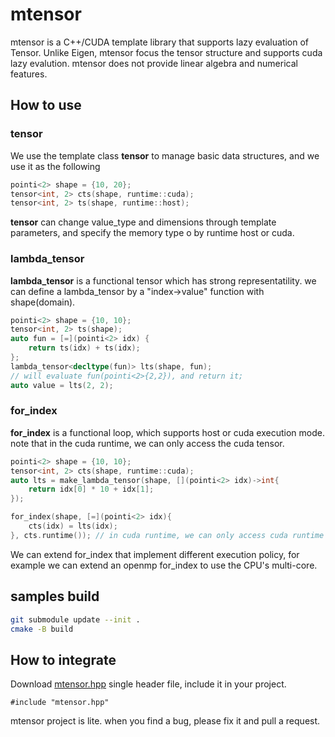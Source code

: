 # mtensor

mtensor is a C++/CUDA template library that supports lazy evaluation of Tensor. Unlike Eigen, mtensor focus the tensor structure and supports cuda lazy evalution. mtensor does not provide linear algebra and numerical features.

## How to use

### tensor

We use the template class **tensor** to manage basic data structures, and we use it as the following

```c++
pointi<2> shape = {10, 20};
tensor<int, 2> cts(shape, runtime::cuda);
tensor<int, 2> ts(shape, runtime::host);
```

**tensor** can change value_type and dimensions through template parameters, and specify the memory type o by runtime host or cuda.

### lambda_tensor

**lambda_tensor** is a functional tensor which has strong representatility.
we can define a lambda_tensor by a "index->value" function with shape(domain).

```c++
pointi<2> shape = {10, 10};
tensor<int, 2> ts(shape);
auto fun = [=](pointi<2> idx) {
    return ts(idx) + ts(idx);
};
lambda_tensor<decltype(fun)> lts(shape, fun);
// will evaluate fun(pointi<2>{2,2}), and return it;
auto value = lts(2, 2);
```

### for_index

**for_index** is a functional loop, which supports host or cuda execution mode.
note that in the cuda runtime, we can only access the cuda tensor.

```c++
pointi<2> shape = {10, 10};
tensor<int, 2> cts(shape, runtime::cuda);
auto lts = make_lambda_tensor(shape, [](pointi<2> idx)->int{
    return idx[0] * 10 + idx[1];
});

for_index(shape, [=](pointi<2> idx){
    cts(idx) = lts(idx);
}, cts.runtime()); // in cuda runtime, we can only access cuda runtime tensor
```

We can extend for_index that implement different execution policy, for example we can extend an openmp for_index to use the CPU's multi-core.

## samples build

```bash
git submodule update --init .
cmake -B build
```

## How to integrate

Download [mtensor.hpp](mtensor.hpp) single header file, include it in your project.

```
#include "mtensor.hpp"
```

mtensor project is lite. when you find a bug, please fix it and pull a request.
